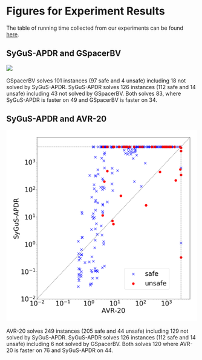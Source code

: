 # Figures for Experiment Results

The table of running time collected from our experiments can be found [here](https://github.com/zhanghongce/HWMCC19-in-CHC/blob/logs/exec-time-summary.csv).

## SyGuS-APDR and GSpacerBV

![](https://github.com/zhanghongce/HWMCC19-in-CHC/blob/logs/figs/sygusapdr-gspacerbv.png)

GSpacerBV solves 101 instances (97 safe and 4 unsafe) including 18 not solved by SyGuS-APDR. SyGuS-APDR solves 126 instances (112 safe and 14 unsafe) including 43 not solved by GSpacerBV. Both solves 83, where SyGuS-APDR is faster on 49 and GSpacerBV is faster on 34.

## SyGuS-APDR and AVR-20

![](https://github.com/zhanghongce/HWMCC19-in-CHC/blob/logs/figs/sygusapdr-avr20.png)

AVR-20 solves 249 instances (205 safe and 44 unsafe) including 129 not solved by SyGuS-APDR. SyGuS-APDR solves 126 instances (112 safe and 14 unsafe) including 6 not solved by GSpacerBV. Both solves 120 where AVR-20 is faster on 76 and SyGuS-APDR on 44.

